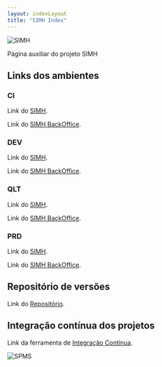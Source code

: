 ```yaml
---
layout: indexLayout
title: "SIMH Index"
---
```

![SIMH](https://simhspms.github.io/SIMH_REPO/img/simhLogo.png)

Página auxiliar do projeto SIMH

## Links dos ambientes

### CI

Link do [SIMH](http://192.168.4.237:8001/SIMH/ "SIMH").

Link do [SIMH BackOffice](http://192.168.4.237:8001/SIMH_BKO/ "SIMH BKO").

### DEV

Link do [SIMH](http://192.168.4.237:7001/SIMH/ "SIMH").

Link do [SIMH BackOffice](http://192.168.4.237:7001/SIMH_BKO/ "SIMH BKO").

### QLT

Link do [SIMH](http://10.202.229.199:7003/SIMH/ "SIMH").

Link do [SIMH BackOffice](http://10.202.229.199:7003/SIMH_BKO/ "SIMH BKO").

### PRD

Link do [SIMH](https://simh.min-saude.pt/SIMH/ "SIMH").

Link do [SIMH BackOffice](https://simh.min-saude.pt/SIMH_BKO/ "SIMH BKO").

## Repositório de versões

Link do [Repositório](http://192.168.4.237:8081/nexus/ "Nexus").

## Integração contínua dos projetos

Link da ferramenta de [Integração Contínua](http://192.168.4.237:8080 "Jenkins").

![SPMS](https://simhspms.github.io/SIMH_REPO/img/spmsLogo.jpg)
